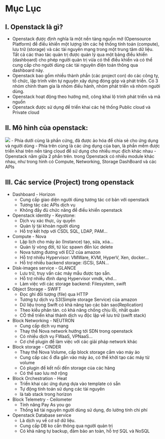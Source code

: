 # Mục Lục



<a name="I"></a>
## I. Openstack là gì?
- Openstack được định nghĩa là một nền tảng nguồn mở (Opensource Platform) để điều khiển một lượng lớn các hệ thống tính toán (compute), lưu trữ (storage) và các tài nguyên mạng trong một trung tâm dữ liệu. Tất cả các thao tác quản trị được quản lý qua một bảng điều khiển (dashboard) cho phép người quản trị vừa có thể điều khiển và có thể cung cấp cho người dùng các tài nguyên điện toán thông qua dashboard này.
- Openstack bao gồm nhiều thành phần (các project con) do các công ty, tổ chức, lập trình viên tự nguyện xây dựng đóng góp và phát triển. Có 3 nhóm chính tham gia là nhóm điều hành, nhóm phát triển và nhóm người dùng.  
- Openstack hoạt động theo hướng mở, công khai lộ trình phát triển và mã nguồn
- Openstack được sử dụng để triển khai các hệ thống Public cloud và Private cloud

<a name="II"></a>
## II. Mô hình của openstack:  
<img src="http://i.imgur.com/cq1W70E.png">  
- Phía dưới cùng là phần cứng, đã được ảo hóa để chia sẻ cho ứng dụng và người dùng
- Phía trên cùng là các ứng dụng của bạn, là phần mềm được triển khai trên nền tảng cloud để sử dụng cho nhiều mục đích khác nhau
- Openstack nằm giữa 2 phần trên. trong Openstack có nhiều module khác nhau, như trong hình có Compute, Networking, Storage DashBoard và các APIs


## III. Các service (Project) trong openstack
- Dashboard - Horizon
    - Cung cấp giao diện người dùng  tương tác cơ bản với openstack
    - Tương tác các APIs dịch vụ
    - Không đầy đủ chức năng để điều khiển openstack
- Openstack identity - Keystone:
    - Dịch vụ xác thực, ủy quyền
    - Quản lý tài khoản người dùng
    - Hỗ trợ kết hợp với CSDL SQL, LDAP, PAM...
- Compute - Nova
    - Lập lịch cho máy ảo (Instance) tạo, sửa, xóa...
    - Quản lý vòng đời, từ lúc spawn đến lúc delete
    - Nova tương đương với  EC2 của amazon
    - Hỗ trợ nhiều Hypervisor: VMWare, KVM, HyperV, Xen, docker...
    - Hỗ trợ nhiều backend storage: iSCSi, SAN...
- Disk-images service - GLANCE
    - Lưu trữ, truy vấn các máy mẫu được tạo sẵn.
    - Hỗ trợ nhiều định dạng Hypervisor vmdk, vhd...
    - Làm việc với các storage backend: Filesystem, swift
- Object Storage - SWIFT
    - Đọc ghi đối tượng (file) qua HTTP
    - Tương tự dịch vụ S3(Simple storage Service) của amazon
    - Dữ liệu trong Swift có khả năng tạo các bản sao(Replication)
    - Theo kiểu phân tán. có khả năng chống chịu lỗi, nhất quán
    - CÓ thể triển khai thành dịch vụ độc lập về lưu trữ (swift stack)
- Block Networking - NEUTRON
    - Cung cấp dịch vụ mạng
    - Thay thế Nova network hướng tới SDN trong openstack
    - Có nhiều dịch vụ  FWaaS, VPNaaS...
    - Cơ chế plugin để làm việc với các giải pháp network khác
- Block storage - CINDER
    - Thay thế Nova Volume, cấp block storage cắm vào máy ảo
    - Cung cấp các ổ đĩa gắn vào máy ảo, có thể khởi tạo các máy từ volume
    - Có plugin để kết nối đến storage của các hãng
    - Có thể sao lưu mở rộng
- Block Orchestration - Heat
    - Triển khai các ứng dụng dựa vào template có sẵn
    - Tự động tính toán sử dụng các tài nguyên
    - là tab stack trong horizon
- Block Telemetry - Ceilometer
    - Tính năng Pay As you go
    - Thống kê tài nguyên người dùng sử dụng, đo lường tính chi phí
- Openstack Database service
    - Là dịch vụ về cơ sở dữ liệu.
    - Cung cấp DB ko cần thông qua người quản trị
    - Có khả năng tự backup, đảm bảo an toàn, hỗ trợ SQL và NoSQL